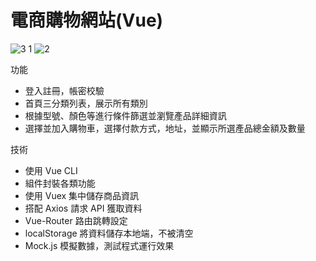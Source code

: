 # 電商購物網站(Vue)

![3 1](https://github.com/PengYuan-Chen/Vue_project1/assets/56713107/3bc82672-7e97-4ee6-bb83-e82422fec437)
![2](https://github.com/PengYuan-Chen/Vue_project1/assets/56713107/e3957fd0-60a4-4aa1-af27-796755d6c608)

功能
- 登入註冊，帳密校驗
- 首頁三分類列表，展示所有類別
- 根據型號、顏色等進行條件篩選並瀏覽產品詳細資訊
- 選擇並加入購物車，選擇付款方式，地址，並顯示所選產品總金額及數量

技術
- 使用 Vue CLI
- 組件封裝各類功能
- 使用 Vuex 集中儲存商品資訊
- 搭配 Axios 請求 API 獲取資料
- Vue-Router 路由跳轉設定
- localStorage 將資料儲存本地端，不被清空
- Mock.js 模擬數據，測試程式運行效果
